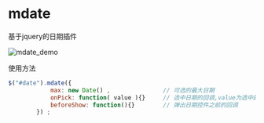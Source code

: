 # mdate
基于jquery的日期插件

![mdate_demo](http://oco9w3mgp.bkt.clouddn.com/blog_images/mdate_demo.jpeg)

使用方法

```javascript
$("#date").mdate({
            max: new Date() ,				// 可选的最大日期
            onPick: function( value ){} 	// 选中日期的回调,value为选中的值
  			beforeShow: function(){}		// 弹出日期控件之前的回调
        }) ;
```